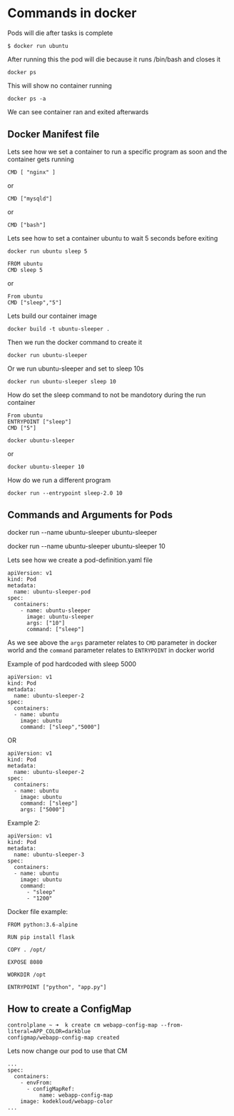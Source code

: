 # Commands in docker


Pods will die after tasks is complete

```
$ docker run ubuntu
```
After running this the pod will die because it runs /bin/bash and closes it 

```
docker ps 
```
This will show no container running

```
docker ps -a 
```
We can see container ran and exited afterwards 


## Docker Manifest file

Lets see how we set a container to run a specific program as soon and the container gets running

```
CMD [ "nginx" ]
```

or 

```
CMD ["mysqld"]
```

or

```
CMD ["bash"]
```


Lets see how to set a container ubuntu to wait 5 seconds before exiting 
```
docker run ubuntu sleep 5
```

```
FROM ubuntu
CMD sleep 5
```

or 

```
From ubuntu
CMD ["sleep","5"]
```

Lets build our container image
```
docker build -t ubuntu-sleeper .
```

Then we run the docker command to create it 
```
docker run ubuntu-sleeper
```

Or we run ubuntu-sleeper and set to sleep 10s
```
docker run ubuntu-sleeper sleep 10
```

How do set the sleep command to not be mandotory during the run container
```
From ubuntu
ENTRYPOINT ["sleep"]
CMD ["5"]
```

```
docker ubuntu-sleeper 
```

or

```
docker ubuntu-sleeper 10
```

How do we run a different program
```
docker run --entrypoint sleep-2.0 10
```

## Commands and Arguments for Pods

docker run --name ubuntu-sleeper ubuntu-sleeper

docker run --name ubuntu-sleeper ubuntu-sleeper 10


Lets see how we create a pod-definition.yaml file

```
apiVersion: v1
kind: Pod
metadata:
  name: ubuntu-sleeper-pod
spec:
  containers:
    - name: ubuntu-sleeper
      image: ubuntu-sleeper
      args: ["10"]
      command: ["sleep"]
```

As we see above the `args` parameter relates to `CMD` parameter in docker world 
and the `command` parameter relates to `ENTRYPOINT` in docker world


Example of pod hardcoded with sleep 5000

```
apiVersion: v1
kind: Pod 
metadata:
  name: ubuntu-sleeper-2
spec:
  containers:
  - name: ubuntu
    image: ubuntu
    command: ["sleep","5000"]
```

OR
```
apiVersion: v1
kind: Pod 
metadata:
  name: ubuntu-sleeper-2
spec:
  containers:
  - name: ubuntu
    image: ubuntu
    command: ["sleep"]
    args: ["5000"]
```


Example 2:

```
apiVersion: v1
kind: Pod 
metadata:
  name: ubuntu-sleeper-3
spec:
  containers:
  - name: ubuntu
    image: ubuntu
    command:
      - "sleep"
      - "1200"
```

Docker file example:

```
FROM python:3.6-alpine

RUN pip install flask

COPY . /opt/

EXPOSE 8080

WORKDIR /opt

ENTRYPOINT ["python", "app.py"]
```


## How to create a ConfigMap

```
controlplane ~ ➜  k create cm webapp-config-map --from-literal=APP_COLOR=darkblue
configmap/webapp-config-map created

```

Lets now change our pod to use that CM

```
...
spec:
  containers:
    - envFrom:
      - configMapRef:
          name: webapp-config-map
    image: kodekloud/webapp-color
...
```







